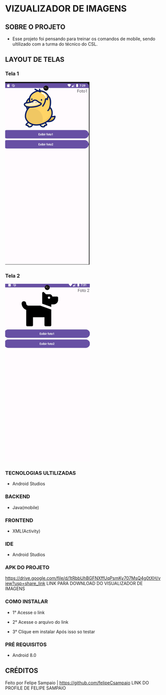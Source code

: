 # VIZUALIZADOR DE IMAGENS

## SOBRE O PROJETO
- Esse projeto foi pensando para treinar os comandos de mobile, sendo ultilizado com a turma do técnico do CSL.

## LAYOUT DE TELAS
### Tela 1
![Tela 1](FOTO1.png)
### Tela 2
![Tela 2](FOTO2.png)

### TECNOLOGIAS ULTILIZADAS
- Android Studios

### BACKEND
- Java(mobile)

### FRONTEND
- XML(Activity)

### IDE
- Android Studios

### APK DO PROJETO
https://drive.google.com/file/d/1tRbbUhBGFNXffUqPsmKy707MsQ4g0tXH/view?usp=share_link LINK PARA DOWNLOAD DO VISUALIZADOR DE IMAGENS 

### COMO INSTALAR
- 1° Acesse o link
  
- 2° Acesse o arquivo do link

- 3° Clique em instalar
Após isso so testar

### PRÉ REQUISITOS
- Android 8.0

## CRÉDITOS
Feito por Felipe Sampaio  | 
https://github.com/felipeCsampaio LINK DO PROFILE DE FELIPE SAMPAIO
